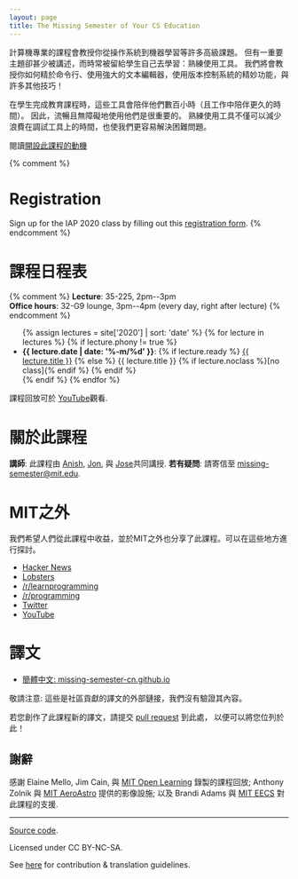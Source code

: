 ```yaml
---
layout: page
title: The Missing Semester of Your CS Education
---
```


<!-- Classes teach you all about advanced topics within CS, from operating systems
to machine learning, but there’s one critical subject that’s rarely covered,
and is instead left to students to figure out on their own: proficiency with
their tools. We’ll teach you how to master the command-line, use a powerful
text editor, use fancy features of version control systems, and much more! -->
計算機專業的課程會教授你從操作系統到機器學習等許多高級課題。
但有一重要主題卻甚少被講述，而時常被留給學生自己去學習：熟練使用工具。
我們將會教授你如何精於命令行、使用強大的文本編輯器，使用版本控制系統的精妙功能，與許多其他技巧！

<!-- Students spend hundreds of hours using these tools over the course of their
education (and thousands over their career), so it makes sense to make the
experience as fluid and frictionless as possible. Mastering these tools not
only enables you to spend less time on figuring out how to bend your tools to
your will, but it also lets you solve problems that would previously seem
impossibly complex. -->
在學生完成教育課程時，這些工具會陪伴他們數百小時（且工作中陪伴更久的時間）。
因此，流暢且無障礙地使用他們是很重要的。
熟練使用工具不僅可以減少浪費在調試工具上的時間，也使我們更容易解決困難問題。


<!-- Read about the [motivation behind this class](/about/). -->
閱讀[開設此課程的動機](/about/)

{% comment %}
# Registration

Sign up for the IAP 2020 class by filling out this [registration form](https://forms.gle/TD1KnwCSV52qexVt9).
{% endcomment %}

<!-- # Schedule -->
# 課程日程表

{% comment %}
**Lecture**: 35-225, 2pm--3pm<br>
**Office hours**: 32-G9 lounge, 3pm--4pm (every day, right after lecture)
{% endcomment %}

<ul>
{% assign lectures = site['2020'] | sort: 'date' %}
{% for lecture in lectures %}
    {% if lecture.phony != true %}
        <li>
        <strong>{{ lecture.date | date: '%-m/%d' }}</strong>:
        {% if lecture.ready %}
            <a href="{{ lecture.url }}">{{ lecture.title }}</a>
        {% else %}
            {{ lecture.title }} {% if lecture.noclass %}[no class]{% endif %}
        {% endif %}
        </li>
    {% endif %}
{% endfor %}
</ul>

<!-- Video recordings of the lectures are available [on
YouTube](https://www.youtube.com/playlist?list=PLyzOVJj3bHQuloKGG59rS43e29ro7I57J). -->
課程回放可於 [
YouTube](https://www.youtube.com/playlist?list=PLyzOVJj3bHQuloKGG59rS43e29ro7I57J)觀看.

<!-- # About the class -->
# 關於此課程

<!-- **Staff**: This class is co-taught by [Anish](https://www.anishathalye.com/), [Jon](https://thesquareplanet.com/), and [Jose](http://josejg.com/).
**Questions**: Email us at [missing-semester@mit.edu](mailto:missing-semester@mit.edu). -->

**講師**: 此課程由 [Anish](https://www.anishathalye.com/), [Jon](https://thesquareplanet.com/), 與 [Jose](http://josejg.com/)共同講授.
**若有疑問**: 請寄信至 [missing-semester@mit.edu](mailto:missing-semester@mit.edu).

<!-- # Beyond MIT -->
# MIT之外

<!-- We've also shared this class beyond MIT in the hopes that others may
benefit from these resources. You can find posts and discussion on -->
我們希望人們從此課程中收益，並於MIT之外也分享了此課程。可以在這些地方進行探討。

 - [Hacker News](https://news.ycombinator.com/item?id=22226380)
 - [Lobsters](https://lobste.rs/s/ti1k98/missing_semester_your_cs_education_mit)
 - [/r/learnprogramming](https://www.reddit.com/r/learnprogramming/comments/eyagda/the_missing_semester_of_your_cs_education_mit/)
 - [/r/programming](https://www.reddit.com/r/programming/comments/eyagcd/the_missing_semester_of_your_cs_education_mit/)
 - [Twitter](https://twitter.com/jonhoo/status/1224383452591509507)
 - [YouTube](https://www.youtube.com/playlist?list=PLyzOVJj3bHQuloKGG59rS43e29ro7I57J)

<!-- # Translations -->
# 譯文

- [簡體中文: missing-semester-cn.github.io](https://missing-semester-cn.github.io/)

<!-- Note: these are external links to community translations. We have not vetted
them. -->
敬請注意: 這些是社區貢獻的譯文的外部鏈接，我們沒有驗證其內容。

<!-- Have you created a translation of the course notes from this class? Submit a
[pull request](https://github.com/missing-semester/missing-semester/pulls) so
we can add it to the list! -->
若您創作了此課程新的譯文，請提交
[pull request](https://github.com/missing-semester/missing-semester/pulls) 到此處，
以便可以將您位列於此！

<!-- ## Acknowledgements -->
## 謝辭

<!-- We thank Elaine Mello, Jim Cain, and [MIT Open
Learning](https://openlearning.mit.edu/) for making it possible for us to
record lecture videos; Anthony Zolnik and [MIT
AeroAstro](https://aeroastro.mit.edu/) for A/V equipment; and Brandi Adams and
[MIT EECS](https://www.eecs.mit.edu/) for supporting this class. -->

感謝 Elaine Mello, Jim Cain, 與 [MIT Open
Learning](https://openlearning.mit.edu/) 錄製的課程回放; Anthony Zolnik 與 [MIT
AeroAstro](https://aeroastro.mit.edu/) 提供的影像設施; 以及 Brandi Adams 與
[MIT EECS](https://www.eecs.mit.edu/) 對此課程的支援.

---

<div class="small center">
<p><a href="https://github.com/missing-semester/missing-semester">Source code</a>.</p>
<p>Licensed under CC BY-NC-SA.</p>
<p>See <a href="/license/">here</a> for contribution &amp; translation guidelines.</p>
</div>
